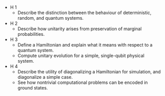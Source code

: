 * H 1
  * Describe the distinction between the behaviour of deterministic, random, and quantum systems.
* H 2
  * Describe how unitarity arises from preservation of marginal probabilities.
* H 3
  * Define a Hamiltonian and explain what it means with respect to a quantum system.
  * Compute unitary evolution for a simple, single-qubit physical system.
* H 4
  * Describe the utility of diagonalizing a Hamiltonian for simulation, and diagonalize a simple case.
  * See how nontrivial computational problems can be encoded in ground states.
